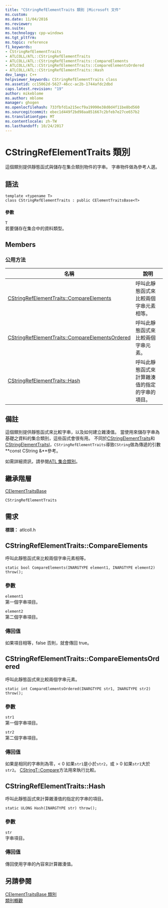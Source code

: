 ```yaml
---
title: "CStringRefElementTraits 類別 |Microsoft 文件"
ms.custom: 
ms.date: 11/04/2016
ms.reviewer: 
ms.suite: 
ms.technology: cpp-windows
ms.tgt_pltfrm: 
ms.topic: reference
f1_keywords:
- CStringRefElementTraits
- ATLCOLL/ATL::CStringRefElementTraits
- ATLCOLL/ATL::CStringRefElementTraits::CompareElements
- ATLCOLL/ATL::CStringRefElementTraits::CompareElementsOrdered
- ATLCOLL/ATL::CStringRefElementTraits::Hash
dev_langs: C++
helpviewer_keywords: CStringRefElementTraits class
ms.assetid: cc15062d-5627-46cc-ac2b-1744afdc2dbd
caps.latest.revision: "19"
author: mikeblome
ms.author: mblome
manager: ghogen
ms.openlocfilehash: 733fbfd1a215ecf9a19990e38d0d4f11be8bd560
ms.sourcegitcommit: ebec1d449f2bd98aa851667c2bfeb7e27ce657b2
ms.translationtype: MT
ms.contentlocale: zh-TW
ms.lasthandoff: 10/24/2017
---
```

# <a name="cstringrefelementtraits-class"></a>CStringRefElementTraits 類別
這個類別提供靜態函式與儲存在集合類別物件的字串。 字串物件做為參考人選。  
  
## <a name="syntax"></a>語法  
  
```
template <typename T>  
class CStringRefElementTraits : public CElementTraitsBase<T>
```  
  
#### <a name="parameters"></a>參數  
 `T`  
 若要儲存在集合中的資料類型。  
  
## <a name="members"></a>Members  
  
### <a name="public-methods"></a>公用方法  
  
|名稱|說明|  
|----------|-----------------|  
|[CStringRefElementTraits::CompareElements](#compareelements)|呼叫此靜態函式來比較兩個字串元素相等。|  
|[CStringRefElementTraits::CompareElementsOrdered](#compareelementsordered)|呼叫此靜態函式來比較兩個字串元素。|  
|[CStringRefElementTraits::Hash](#hash)|呼叫此靜態函式來計算雜湊值的指定的字串的項目。|  
  
## <a name="remarks"></a>備註  
 這個類別提供靜態函式來比較字串，以及如何建立雜湊值。 當使用來儲存字串為基礎之資料的集合類別，這些函式會很有用。 不同於[CStringElementTraits](../../atl/reference/cstringelementtraits-class.md)和[CStringElementTraitsI](../../atl/reference/cstringelementtraitsi-class.md)，`CStringRefElementTraits`導致`CString`做為傳遞的引數**const CString &**參考。  
  
 如需詳細資訊，請參閱[ATL 集合類別](../../atl/atl-collection-classes.md)。  
  
## <a name="inheritance-hierarchy"></a>繼承階層  
 [CElementTraitsBase](../../atl/reference/celementtraitsbase-class.md)  
  
 `CStringRefElementTraits`  
  
## <a name="requirements"></a>需求  
 **標頭：** atlcoll.h  
  
##  <a name="compareelements"></a>CStringRefElementTraits::CompareElements  
 呼叫此靜態函式來比較兩個字串元素相等。  
  
```
static bool CompareElements(INARGTYPE element1, INARGTYPE element2) throw();
```  
  
### <a name="parameters"></a>參數  
 `element1`  
 第一個字串項目。  
  
 `element2`  
 第二個字串項目。  
  
### <a name="return-value"></a>傳回值  
 如果項目相等，false 否則，就會傳回 true。  
  
##  <a name="compareelementsordered"></a>CStringRefElementTraits::CompareElementsOrdered  
 呼叫此靜態函式來比較兩個字串元素。  
  
```
static int CompareElementsOrdered(INARGTYPE str1, INARGTYPE str2) throw();
```  
  
### <a name="parameters"></a>參數  
 `str1`  
 第一個字串項目。  
  
 `str2`  
 第二個字串項目。  
  
### <a name="return-value"></a>傳回值  
 如果是相同的字串則為零，< 0 如果`str1`是小於`str2`，或 > 0 如果`str1`大於`str2`。 [CStringT::Compare](../../atl-mfc-shared/reference/cstringt-class.md#compare)方法用來執行比較。  
  
##  <a name="hash"></a>CStringRefElementTraits::Hash  
 呼叫此靜態函式來計算雜湊值的指定的字串的項目。  
  
```
static ULONG Hash(INARGTYPE str) throw();
```  
  
### <a name="parameters"></a>參數  
 `str`  
 字串項目。  
  
### <a name="return-value"></a>傳回值  
 傳回使用字串的內容來計算雜湊值。  
  
## <a name="see-also"></a>另請參閱  
 [CElementTraitsBase 類別](../../atl/reference/celementtraitsbase-class.md)   
 [類別概觀](../../atl/atl-class-overview.md)
